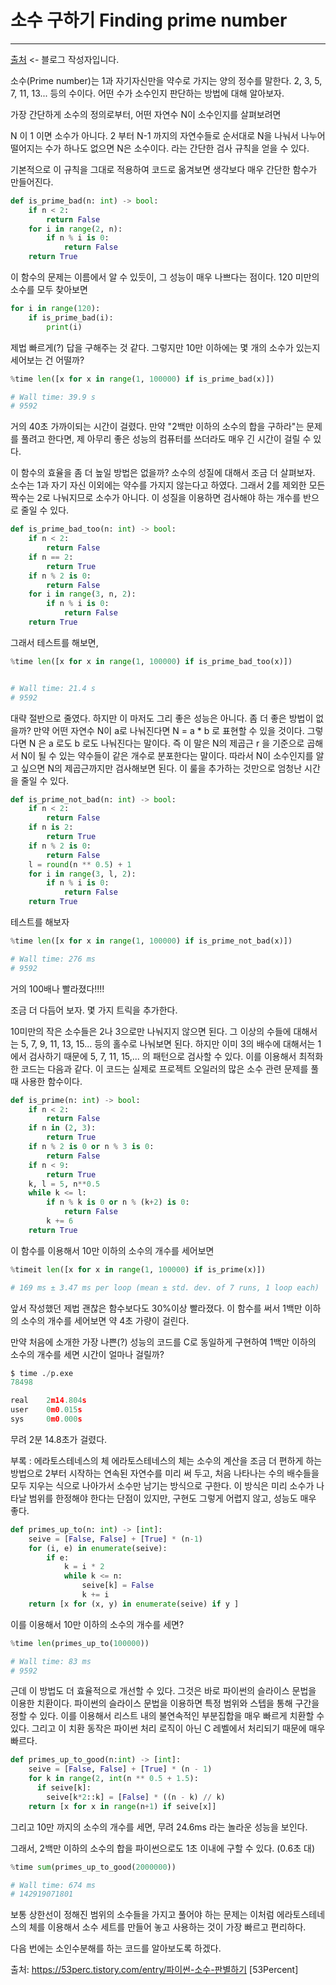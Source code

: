 # 소수 구하기 Finding prime number
---
[출처](https://53perc.tistory.com/entry/%ED%8C%8C%EC%9D%B4%EC%8D%AC-%EC%86%8C%EC%88%98-%ED%8C%90%EB%B3%84%ED%95%98%EA%B8%B0) <- 블로그 작성자입니다.

소수(Prime number)는 1과 자기자신만을 약수로 가지는 양의 정수를 말한다. 2, 3, 5, 7, 11, 13... 등의 수이다. 어떤 수가 소수인지 판단하는 방법에 대해 알아보자.

가장 간단하게 소수의 정의로부터, 어떤 자연수 N이 소수인지를 살펴보려면

N 이 1 이면 소수가 아니다.
2 부터 N-1 까지의 자연수들로 순서대로 N을 나눠서 나누어 떨어지는 수가 하나도 없으면 N은 소수이다.
라는 간단한 검사 규칙을 얻을 수 있다.

기본적으로 이 규칙을 그대로 적용하여 코드로 옮겨보면 생각보다 매우 간단한 함수가 만들어진다.

```python
def is_prime_bad(n: int) -> bool:
    if n < 2:
        return False
    for i in range(2, n):
        if n % i is 0:
            return False
    return True
```
이 함수의 문제는 이름에서 알 수 있듯이, 그 성능이 매우 나쁘다는 점이다. 120 미만의 소수를 모두 찾아보면

```python
for i in range(120):
    if is_prime_bad(i):
        print(i)
```
제법 빠르게(?) 답을 구해주는 것 같다. 그렇지만 10만 이하에는 몇 개의 소수가 있는지 세어보는 건 어떨까?

```python
%time len([x for x in range(1, 100000) if is_prime_bad(x)])

# Wall time: 39.9 s
# 9592
```
거의 40초 가까이되는 시간이 걸렸다. 만약 "2백만 이하의 소수의 합을 구하라"는 문제를 풀려고 한다면, 제 아무리 좋은 성능의 컴퓨터를 쓰더라도 매우 긴 시간이 걸릴 수 있다.

이 함수의 효율을 좀 더 높일 방법은 없을까? 소수의 성질에 대해서 조금 더 살펴보자. 소수는 1과 자기 자신 이외에는 약수를 가지지 않는다고 하였다. 그래서 2를 제외한 모든 짝수는 2로 나눠지므로 소수가 아니다. 이 성질을 이용하면 검사해야 하는 개수를 반으로 줄일 수 있다.

```python
def is_prime_bad_too(n: int) -> bool:
    if n < 2:
        return False
    if n == 2:
        return True
    if n % 2 is 0:
        return False
    for i in range(3, n, 2):
        if n % i is 0:
            return False
    return True
```
그래서 테스트를 해보면,

```python
%time len([x for x in range(1, 100000) if is_prime_bad_too(x)])


# Wall time: 21.4 s
# 9592
```   
대략 절반으로 줄였다. 하지만 이 마저도 그리 좋은 성능은 아니다. 좀 더 좋은 방법이 없을까? 만약 어떤 자연수 N이 a로 나눠진다면 N = a * b 로 표현할 수 있을 것이다. 그렇다면 N 은 a 로도 b 로도 나눠진다는 말이다. 즉 이 말은 N의 제곱근 r 을 기준으로 곱해서 N이 될 수 있는 약수들이 같은 개수로 분포한다는 말이다. 따라서 N이 소수인지를 알고 싶으면 N의 제곱근까지만 검사해보면 된다. 이 룰을 추가하는 것만으로 엄청난 시간을 줄일 수 있다.

```python
def is_prime_not_bad(n: int) -> bool:
    if n < 2:
        return False
    if n is 2:
        return True
    if n % 2 is 0:
        return False
    l = round(n ** 0.5) + 1
    for i in range(3, l, 2):
        if n % i is 0:
            return False
    return True
```
테스트를 해보자
```python
%time len([x for x in range(1, 100000) if is_prime_not_bad(x)])

# Wall time: 276 ms
# 9592
```
거의 100배나 빨라졌다!!!!

조금 더 다듬어 보자. 몇 가지 트릭을 추가한다.

10미만의 작은 소수들은 2나 3으로만 나눠지지 않으면 된다.
그 이상의 수들에 대해서는 5, 7, 9, 11, 13, 15... 등의 홀수로 나눠보면 된다. 하지만 이미 3의 배수에 대해서는 1에서 검사하기 때문에 5, 7, 11, 15,... 의 패턴으로 검사할 수 있다.
이를 이용해서 최적화한 코드는 다음과 같다. 이 코드는 실제로 프로젝트 오일러의 많은 소수 관련 문제를 풀 때 사용한 함수이다.

```python
def is_prime(n: int) -> bool:
    if n < 2:
        return False
    if n in (2, 3):
        return True
    if n % 2 is 0 or n % 3 is 0:
        return False
    if n < 9:
        return True
    k, l = 5, n**0.5
    while k <= l:
        if n % k is 0 or n % (k+2) is 0:
            return False
        k += 6
    return True
```
이 함수를 이용해서 10만 이하의 소수의 개수를 세어보면

```python
%timeit len([x for x in range(1, 100000) if is_prime(x)])

# 169 ms ± 3.47 ms per loop (mean ± std. dev. of 7 runs, 1 loop each)
```
앞서 작성했던 제법 괜찮은 함수보다도 30%이상 빨라졌다. 이 함수를 써서 1백만 이하의 소수의 개수를 세어보면 약 4초 가량이 걸린다.

만약 처음에 소개한 가장 나쁜(?) 성능의 코드를 C로 동일하게 구현하여 1백만 이하의 소수의 개수를 세면 시간이 얼마나 걸릴까?

```python
$ time ./p.exe
78498

real    2m14.804s
user    0m0.015s
sys     0m0.000s
```
무려 2분 14.8초가 걸렸다.

부록 : 에라토스테네스의 체
에라토스테네스의 체는 소수의 계산을 조금 더 편하게 하는 방법으로 2부터 시작하는 연속된 자연수를 미리 써 두고, 처음 나타나는 수의 배수들을 모두 지우는 식으로 나아가서 소수만 남기는 방식으로 구한다. 이 방식은 미리 소수가 나타날 범위를 한정해야 한다는 단점이 있지만, 구현도 그렇게 어렵지 않고, 성능도 매우 좋다.

```python
def primes_up_to(n: int) -> [int]:
    seive = [False, False] + [True] * (n-1)
    for (i, e) in enumerate(seive):
        if e:
            k = i * 2
            while k <= n:
                seive[k] = False
                k += i
    return [x for (x, y) in enumerate(seive) if y ]
```
이를 이용해서 10만 이하의 소수의 개수를 세면?

```python
%time len(primes_up_to(100000))

# Wall time: 83 ms
# 9592
```
근데 이 방법도 더 효율적으로 개선할 수 있다. 그것은 바로 파이썬의 슬라이스 문법을 이용한 치환이다. 파이썬의 슬라이스 문법을 이용하면 특정 범위와 스텝을 통해 구간을 정할 수 있다. 이를 이용해서 리스트 내의 불연속적인 부분집합을 매우 빠르게 치환할 수 있다. 그리고 이 치환 동작은 파이썬 처리 로직이 아닌 C 레벨에서 처리되기 때문에 매우 빠르다.

```python
def primes_up_to_good(n:int) -> [int]:
    seive = [False, False] + [True] * (n - 1)
    for k in range(2, int(n ** 0.5 + 1.5):
      if seive[k]:
        seive[k*2::k] = [False] * ((n - k) // k)
    return [x for x in range(n+1) if seive[x]]
```
그리고 10만 까지의 소수의 개수를 세면, 무려 24.6ms 라는 놀라운 성능을 보인다.

그래서, 2백만 이하의 소수의 합을 파이썬으로도 1초 이내에 구할 수 있다. (0.6초 대)

```python
%time sum(primes_up_to_good(2000000))

# Wall time: 674 ms
# 142919071801
```
보통 상한선이 정해진 범위의 소수들을 가지고 풀어야 하는 문제는 이처럼 에라토스테네스의 체를 이용해서 소수 세트를 만들어 놓고 사용하는 것이 가장 빠르고 편리하다.

다음 번에는 소인수분해를 하는 코드를 알아보도록 하겠다.



출처: https://53perc.tistory.com/entry/파이썬-소수-판별하기 [53Percent]
